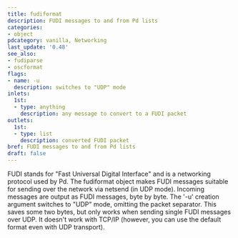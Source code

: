 ```yaml
---
title: fudiformat
description: FUDI messages to and from Pd lists
categories:
- object
pdcategory: vanilla, Networking
last_update: '0.48'
see_also:
- fudiparse
- oscformat
flags:
- name: -u
  description: switches to "UDP" mode
inlets:
  1st:
  - type: anything
    description: any message to convert to a FUDI packet
outlets:
  1st:
  - type: list
    description: converted FUDI packet
bref: FUDI messages to and from Pd lists
draft: false
---
```

FUDI stands for "Fast Universal Digital Interface" and is a networking protocol used by Pd. The fudiformat object makes FUDI messages suitable for sending over the network via netsend (in UDP mode). Incoming messages are output as FUDI messages, byte by byte. The '-u' creation argument switches to "UDP" mode, omitting the packet separator. This saves some two bytes, but only works when sending single FUDI messages over UDP. It doesn't work with TCP/IP (however, you can use the default format even with UDP transport).
